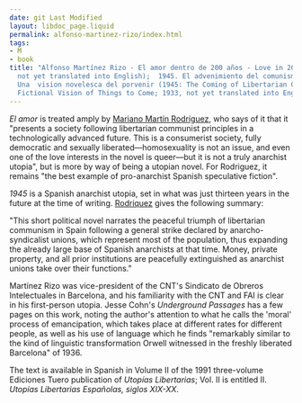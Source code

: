 ```yaml
---
date: git Last Modified
layout: libdoc_page.liquid
permalink: alfonso-martinez-rizo/index.html
tags:
- M
- book
title: "Alfonso Martínez Rizo - El amor dentro de 200 años - Love in 200 Years (1932,
  not yet translated into English);  1945. El advenimiento del comunismo libertario.
  Una  vision novelesca del porvenir (1945: The Coming of Libertarian Communism. A
  Fictional Vision of Things to Come; 1933, not yet translated into English)"
---
```


_El amor_ is treated amply by [Mariano Martín Rodríguez](https://publish.lib.umd.edu/scifi/article/view/278/41), who says of it that it "presents a society following libertarian communist principles in a technologically advanced future. This is a consumerist society, fully democratic and sexually liberated—homosexuality is not an issue, and even one of the love interests in the novel is queer—but it is not a truly anarchist utopia", but is more by way of being a utopian novel. For Rodriguez, it remains "the best example of pro-anarchist Spanish speculative fiction".
 
 _1945_ is a Spanish anarchist utopia, set in what was just thirteen years in the future at  the time of writing. <a href="https://publish.lib.umd.edu/scifi/article/view/278/41">Rodriquez</a>  gives the following summary:  

"This  short political novel narrates the peaceful triumph of libertarian communism in  Spain following a general strike declared by anarcho-syndicalist unions, which  represent most of the population, thus expanding the already large base of  Spanish anarchists at that time. Money, private property, and all prior  institutions are peacefully extinguished as anarchist unions take over their  functions."  

Martínez Rizo was vice-president of the CNT's Sindicato de Obreros Intelectuales  in Barcelona, and his familiarity with the CNT and FAI is clear in his  first-person utopia. Jesse Cohn's _Underground  Passages_ has a few pages on this work, noting the author's attention to  what he calls the 'moral' process of emancipation, which takes place at  different rates for different people, as well as his use of language which he  finds "remarkably similar to the kind of linguistic transformation Orwell  witnessed in the freshly liberated Barcelona" of 1936.  

The text is available in Spanish in  Volume II of the 1991 three-volume Ediciones Tuero publication of _Utopías  Libertarias_; Vol. II is entitled II. _Utopías Libertarias Españolas,  siglos XIX-XX_.